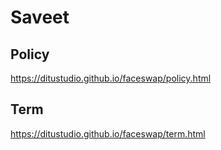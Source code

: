 # Saveet

## Policy

https://ditustudio.github.io/faceswap/policy.html

## Term

https://ditustudio.github.io/faceswap/term.html
